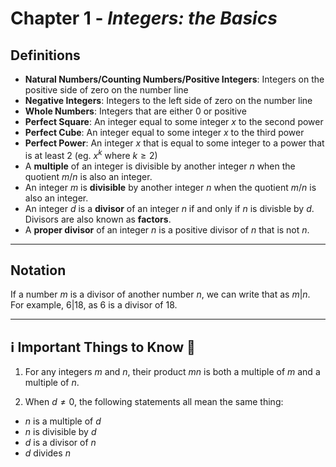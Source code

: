 # Chapter 1 - _Integers: the Basics_

## Definitions

-   **Natural Numbers/Counting Numbers/Positive Integers**: Integers on the positive side of zero on the number line
-   **Negative Integers**: Integers to the left side of zero on the number line
-   **Whole Numbers**: Integers that are either $0$ or positive
-   **Perfect Square**: An integer equal to some integer $x$ to the second power
-   **Perfect Cube**: An integer equal to some integer $x$ to the third power
-   **Perfect Power**: An integer $x$ that is equal to some integer to a power that is at least $2$ (eg. $x^k$ where $k \geq 2$)
-   A **multiple** of an integer is divisible by another integer $n$ when the quotient $m / n$ is also an integer.
-   An integer $m$ is **divisible** by another integer $n$ when the quotient $m / n$ is also an integer.
-   An integer $d$ is a **divisor** of an integer $n$ if and only if $n$ is divisble by $d$. Divisors are also known as **factors**.
-   A **proper divisor** of an integer $n$ is a positive divisor of $n$ that is not $n$.

---

## Notation

If a number $m$ is a divisor of another number $n$, we can write that as $m | n$. For example, $6 | 18$, as $6$ is a divisor of $18$.

---

## ℹ️ Important Things to Know 🧠

1. For any integers $m$ and $n$, their product $mn$ is both a multiple of $m$ and a multiple of $n$.

2. When $d \neq 0$, the following statements all mean the same thing:

-   $n$ is a multiple of $d$
-   $n$ is divisible by $d$
-   $d$ is a divisor of $n$
-   $d$ divides $n$
